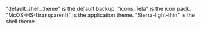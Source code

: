 "default_shell_theme" is the default backup.
"icons_Tela" is the icon pack.
"McOS-HS-(transparent)" is the application theme.
"Sierra-light-thin" is the shell theme.
